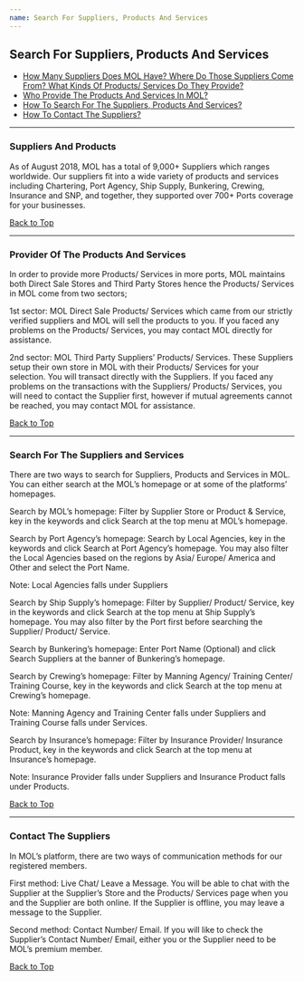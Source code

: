 ```yaml
---
name: Search For Suppliers, Products And Services
---
```


## Search For Suppliers, Products And Services

  * [How Many Suppliers Does MOL Have? Where Do Those Suppliers Come From? What Kinds Of Products/ Services Do They Provide?](#suppliers-and-products)
  * [Who Provide The Products And Services In MOL?](#provider-of-the-products-and-services)
  * [How To Search For The Suppliers, Products And Services?](#search-for-the-suppliers-and-products)
  * [How To Contact The Suppliers?](#contact-the-suppliers)

---

###  Suppliers And Products

As of August 2018, MOL has a total of 9,000+ Suppliers which ranges worldwide. Our suppliers fit into a wide variety of products and services including Chartering, Port Agency, Ship Supply, Bunkering, Crewing, Insurance and SNP, and together, they supported over 700+ Ports coverage for your businesses. 

  [Back to Top](search_sup_prod_ser#)
  
---

### Provider Of The Products And Services

In order to provide more Products/ Services in more ports, MOL maintains both Direct Sale Stores and Third Party Stores hence the Products/ Services in MOL come from two sectors; 

1st sector: MOL Direct Sale Products/ Services which came from our strictly verified suppliers and MOL will sell the products to you. If you faced any problems on the Products/ Services, you may contact MOL directly for assistance.

2nd sector: MOL Third Party Suppliers’ Products/ Services. These Suppliers setup their own store in MOL with their Products/ Services for your selection. You will transact directly with the Suppliers. If you faced any problems on the transactions with the Suppliers/ Products/ Services, you will need to contact the Supplier first, however if mutual agreements cannot be reached, you may contact MOL for assistance.  

  [Back to Top](search_sup_prod_ser#)
  
---

### Search For The Suppliers and Services

There are two ways to search for Suppliers, Products and Services in MOL. You can either search at the MOL’s homepage or at some of the platforms’ homepages.

Search by MOL’s homepage: Filter by Supplier Store or Product & Service, key in the keywords and click Search at the top menu at MOL’s homepage.

Search by Port Agency’s homepage: Search by Local Agencies, key in the keywords and click Search at Port Agency’s homepage. You may also filter the Local Agencies based on the regions by Asia/ Europe/ America and Other and select the Port Name.

Note: Local Agencies falls under Suppliers 

Search by Ship Supply’s homepage: Filter by Supplier/ Product/ Service, key in the keywords and click Search at the top menu at Ship Supply’s homepage. You may also filter by the Port first before searching the Supplier/ Product/ Service.

Search by Bunkering’s homepage: Enter Port Name (Optional) and click Search Suppliers at the banner of Bunkering’s homepage. 

Search by Crewing’s homepage: Filter by Manning Agency/ Training Center/ Training Course, key in the keywords and click Search at the top menu at Crewing’s homepage. 

Note: Manning Agency and Training Center falls under Suppliers and Training Course falls under Services.

Search by Insurance’s homepage: Filter by Insurance Provider/ Insurance Product, key in the keywords and click Search at the top menu at Insurance’s homepage. 

Note: Insurance Provider falls under Suppliers and Insurance Product falls under Products.

  [Back to Top](search_sup_prod_ser#)
  
---

### Contact The Suppliers

In MOL’s platform, there are two ways of communication methods for our registered members. 

First method: Live Chat/ Leave a Message. You will be able to chat with the Supplier at the Supplier’s Store and the Products/ Services page when you and the Supplier are both online. If the Supplier is offline, you may leave a message to the Supplier.

Second method: Contact Number/ Email. If you will like to check the Supplier’s Contact Number/ Email, either you or the Supplier need to be MOL’s premium member.

  [Back to Top](search_sup_prod_ser#)
  
